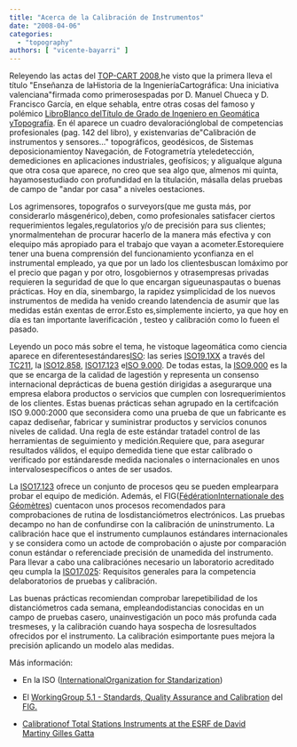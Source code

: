 ```yaml
---
title: "Acerca de la Calibración de Instrumentos"
date: "2008-04-06"
categories: 
  - "topography"
authors: [ "vicente-bayarri" ]
---
```


Releyendo las actas del [TOP-CART 2008](http://www.top-cart.com/htmlnuevo/),he visto que la primera lleva el título "Enseñanza de laHistoria de la IngenieríaCartográfica: Una iniciativa valenciana"firmada como primerosespadas por D. Manuel Chueca y D. Francisco García, en elque sehabla, entre otras cosas del famoso y polémico [LibroBlanco delTítulo de Grado de Ingeniero en Geomática yTopografía](http://www.uned.es/espacio-europeo/pdf/lb_geomatica.pdf). En él aparece un cuadro devaloraciónglobal de competencias profesionales (pag. 142 del libro), y existenvarias de"Calibración de instrumentos y sensores..." topográficos, geodésicos, de Sistemas deposicionamientoy Navegación, de Fotogrametría yteledetección, demediciones en aplicaciones industriales, geofísicos; y aligualque alguna que otra cosa que aparece, no creo que sea algo que, almenos mi quinta, hayamosestudiado con profundidad en la titulación, másalla delas pruebas de campo de "andar por casa" a niveles oestaciones.

Los agrimensores, topografos o surveyors(que me gusta más, por considerarlo másgenérico),deben, como profesionales satisfacer ciertos requerimientos legales,regulatorios y/o de precisión para sus clientes; ynormalmentehan de procurar hacerlo de la manera más efectiva y con elequipo más apropiado para el trabajo que vayan a acometer.Estorequiere tener una buena comprensión del funcionamiento yconfianza en el instrumental empleado, ya que por un lado los clientesbuscan lomáximo por el precio que pagan y por otro, losgobiernos y otrasempresas privadas requieren la seguridad de que lo que encargan sigueunaspautas o buenas prácticas. Hoy en día, sinembargo, la rapidez ysimplicidad de los nuevos instrumentos de medida ha venido creando latendencia de asumir que las medidas están exentas de error.Esto es,simplemente incierto, ya que hoy en día es tan importante laverificación , testeo y calibración como lo fueen el pasado.

Leyendo un poco más sobre el tema, he vistoque lageomática como ciencia aparece en diferentesestándares[ISO](http://www.iso.org): las series [ISO19.1XX](http://oc.wikipedia.org/wiki/Lista_de_n%C3%B2rmas_ISO#N.C3.B2rmas_ISO_:_19100_-_Informacion_geografica) a través del [TC211](http://www.iso.org/iso/standards_development/technical_committees/list_of_iso_technical_committees/iso_technical_committee.htm?commid=54904), la [ISO12.858](http://www.iso.org/iso/iso_catalogue/catalogue_tc/catalogue_detail.htm?csnumber=39020), [ISO17.123](http://www.iso.org/iso/iso_catalogue/catalogue_tc/catalogue_detail.htm?csnumber=30197) e[ISO 9.000](http://www.iso.org/iso/iso_catalogue/catalogue_tc/catalogue_detail.htm?csnumber=42180). De todas estas, la [ISO9.000](http://www.iso.org/iso/iso_catalogue/catalogue_tc/catalogue_detail.htm?csnumber=42180) es la que se encarga de la calidad de lagestión y representa un consenso internacional deprácticas de buena gestión dirigidas a asegurarque una empresa elabora productos o servicios que cumplen con losrequerimientos de los clientes. Estas buenas prácticas sehan agrupado en la certifcación ISO 9.000:2000 que seconsidera como una prueba de que un fabricante es capaz dediseñar, fabricar y suministrar productos y servicios conunos niveles de calidad. Una regla de este estándar tratadel control de las herramientas de seguimiento y medición.Requiere que, para asegurar resultados válidos, el equipo demedida tiene que estar calibrado o verificado por estándaresde medida nacionales o internacionales en unos intervalosespecíficos o antes de ser usados.

La [ISO17.123](http://www.iso.org/iso/iso_catalogue/catalogue_tc/catalogue_detail.htm?csnumber=30197) ofrece un conjunto de procesos qeu se pueden emplearpara probar el equipo de medición. Además, el FIG([FédérationInternationale des Géomètres](http://www.fig.net/)) cuentacon unos procesos recomendados para comprobaciones de rutina de losdistanciómetros electrónicos. Las pruebas decampo no han de confundirse con la calibración de uninstrumento. La calibración hace que el instrumento cumplaunos estándares internacionales y se considera como un actode de comprobación o ajuste por comparación conun estándar o referenciade precisión de unamedida del instrumento. Para llevar a cabo una calibraciónes necesario un laboratorio acreditado qeu cumpla la [ISO17.025](http://www.iso.org/iso/iso_catalogue/catalogue_tc/catalogue_detail.htm?csnumber=39883): Requisitos generales para la competencia delaboratorios de pruebas y calibración.

Las buenas prácticas recomiendan comprobar larepetibilidad de los distanciómetros cada semana, empleandodistancias conocidas en un campo de pruebas casero, unainvestigación un poco más profunda cada tresmeses, y la calibración cuando haya sospecha de losresultados ofrecidos por el instrumento. La calibración esimportante pues mejora la precisión aplicando un modelo alas medidas.

Más información:

- En la ISO ([InternationalOrganization for Standarization](http://www.iso.org/))
    
- El [WorkingGroup 5.1 - Standards, Quality Assurance and Calibration](http://www.fig.net/commission5/wgroups/wg5_1.htm) del [FIG.](http://www.fig.net)
    
- [Calibrationof Total Stations Instruments at the ESRF de David Martiny Gilles Gatta](http://www.fig.net/pub/fig2006/papers/ts24/ts24_05_martin_gatta_0506.pdf)

